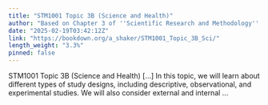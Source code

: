 ```yaml
---
title: "STM1001 Topic 3B (Science and Health)"
author: "Based on Chapter 3 of ''Scientific Research and Methodology'' by Peter K. Dunn (Dunn 2021)"
date: "2025-02-19T03:42:12Z"
link: "https://bookdown.org/a_shaker/STM1001_Topic_3B_Sci/"
length_weight: "3.3%"
pinned: false
---
```


STM1001 Topic 3B (Science and Health) [...] In this topic, we will learn about different types of study designs, including descriptive, observational, and experimental studies. We will also consider external and internal ...
